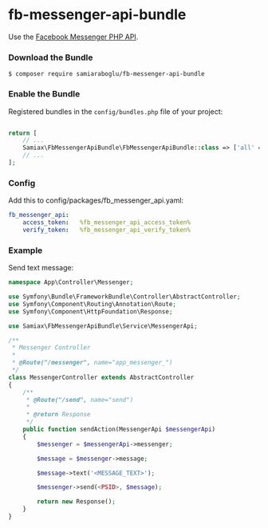 # fb-messenger-api-bundle

Use the [Facebook Messenger PHP API](https://github.com/samiaraboglu/fb-messenger-bot-php).

### Download the Bundle

```console
$ composer require samiaraboglu/fb-messenger-api-bundle
```

### Enable the Bundle

Registered bundles in the `config/bundles.php` file of your project:

```php

return [
    // ...
    Samiax\FbMessengerApiBundle\FbMessengerApiBundle::class => ['all' => true],
    // ...
];

```

### Config
Add this to config/packages/fb_messenger_api.yaml:

```yaml
fb_messenger_api:
    access_token:   %fb_messenger_api_access_token%
    verify_token:   %fb_messenger_api_verify_token%
```

### Example
Send text message:

```php
namespace App\Controller\Messenger;

use Symfony\Bundle\FrameworkBundle\Controller\AbstractController;
use Symfony\Component\Routing\Annotation\Route;
use Symfony\Component\HttpFoundation\Response;

use Samiax\FbMessengerApiBundle\Service\MessengerApi;

/**
 * Messenger Controller
 *
 * @Route("/messenger", name="app_messenger_")
 */
class MessengerController extends AbstractController
{
    /**
     * @Route("/send", name="send")
     *
     * @return Response
     */
    public function sendAction(MessengerApi $messengerApi)
    {
        $messenger = $messengerApi->messenger;

        $message = $messenger->message;

        $message->text('<MESSAGE_TEXT>');

        $messenger->send(<PSID>, $message);

        return new Response();
    }
}

```